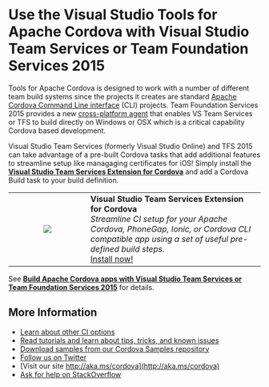 <properties pageTitle="Use the Visual Studio Tools for Apache Cordova with Visual Studio Team Services or Team Foundation Services 2015"
  description="Use the Visual Studio Tools for Apache Cordova with Visual Studio Team Services or Team Foundation Services 2015"
  services=""
  documentationCenter=""
  authors="clantz" />
  <tags
     ms.service="na"
     ms.devlang="javascript"
     ms.topic="article"
     ms.tgt_pltfrm="mobile-multiple"
     ms.workload="na"
     ms.date="09/10/2015"
     ms.author="clantz"/>

# Use the Visual Studio Tools for Apache Cordova with Visual Studio Team Services or Team Foundation Services 2015
Tools for Apache Cordova is designed to work with a number of different team build systems since the projects it creates are standard [Apache Cordova Command Line interface](http://go.microsoft.com/fwlink/?LinkID=533773) (CLI) projects. Team Foundation Services 2015 provides a new [cross-platform agent](http://go.microsoft.com/fwlink/?LinkID=533789) that enables VS Team Services or TFS to build directly on Windows or OSX which is a critical capability Cordova based development. 

Visual Studio Team Services (formerly Visual Studio Online) and TFS 2015 can take advantage of a pre-built Cordova tasks that add additional features to streamline setup like managaging certificates for iOS! Simply install the **[Visual Studio Team Services Extension for Cordova](http://go.microsoft.com/fwlink/?LinkID=691188)** and add a Cordova Build task to your build definition. 

<table style="width: 100%; border-style: none;"><tr>
<td style="width: 140px; text-align: center;"><img src="https://raw.githubusercontent.com/Microsoft/vsts-cordova-tasks/master/docs/media/misc/cordova_logo_white_purple.png" /></td>
<td><strong>Visual Studio Team Services Extension for Cordova</strong><br />
<i>Streamline CI setup for your Apache Cordova, PhoneGap, Ionic, or Cordova CLI compatible app using a set of useful pre-defined build steps.</i><br />
<a href="http://go.microsoft.com/fwlink/?LinkID=691188">Install now!</a>
</td>
</tr></table>

See **[Build Apache Cordova apps with Visual Studio Team Services or Team Foundation Services 2015](http://go.microsoft.com/fwlink/?LinkID=691186)** for details.

## More Information
* [Learn about other CI options](./tutorial-team-build-readme.md)
* [Read tutorials and learn about tips, tricks, and known issues](../Readme.md)
* [Download samples from our Cordova Samples repository](http://github.com/Microsoft/cordova-samples)
* [Follow us on Twitter](https://twitter.com/VSCordovaTools)
* [Visit our site http://aka.ms/cordova](http://aka.ms/cordova)
* [Ask for help on StackOverflow](http://stackoverflow.com/questions/tagged/visual-studio-cordova)
